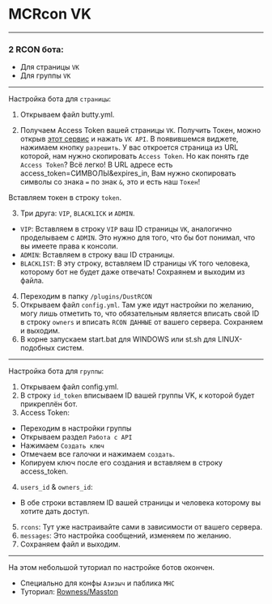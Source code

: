 # MCRcon VK
***
### 2 RCON бота:
- Для страницы `VK`
- Для группы `VK`
***
Настройка бота для `страницы`:

1. Открываем файл butty.yml.

2. Получаем Access Token вашей страницы `VK`.
Получить Токен, можно открыв [этот сервис](https://vkhost.github.io/) и нажать `VK API`.
В появившемся виджете, нажимаем кнопку `разрешить`.
У вас откроется страница из URL которой, нам нужно скопировать `Access Token`.
Но как понять где `Access Token`? Всё легко! В URL адресе есть access_token=СИМВОЛЫ&expires_in,
Вам нужно скопировать символы со знака `=` по знак `&`, это и есть наш `Токен`!

Вставляем токен в строку `token`.

3. Три друга: `VIP`, `BLACKLICK` и `ADMIN`.
- `VIP`: Вставляем в строку `VIP` ваш ID страницы `VK`, аналогично проделываем с `ADMIN`.
Это нужно для того, что бы бот понимал, что вы имеете права к консоли.
- `ADMIN`: Вставляем в строку ваш ID страницы.
- `BLACKLIST`: В эту строку, вставляем ID страницы `V`K того человека, которому бот не будет даже отвечать!
Сохраянем и выходим из файла.

4. Переходим в папку `/plugins/DustRCON`
5. Открываем файл `config.yml`. Там уже идут настройки по желанию, могу лишь отметить то, что
обязательным является вписать свой ID в строку `owners` и вписать `RCON ДАННЫЕ` от вашего сервера.
Сохраняем и выходим.
6. В корне запускаем start.bat для WINDOWS или st.sh для LINUX-подобных систем.
***
Настройка бота для `группы`:
1. Открываем файл config.yml.
2. В строку `id_token` вписываем ID вашей группы VK, к которой будет прикреплён бот.
3. Access Token:
- Переходим в настройки группы
- Открываем раздел `Работа с API`
- Нажимаем `Создать ключ`
- Отмечаем все галочки и нажимаем `создать`.
- Копируем ключ после его создания и вставляем в строку access_token.
4. `users_id` & `owners_id`:
- В обе строки вставляем ID вашей страницы и человека которому вы хотите дать доступ.
5. `rcons`: Тут уже настраивайте сами в зависимости от вашего сервера.
6. `messages`: Это настройка сообщений, изменяем по желанию.
7. Сохраняем файл и выходим.
***
На этом небольшой туториал по настройке ботов окончен.
- Специально для конфы `Азизыч` и паблика `MHC`
- Туториал: [Rowness/Masston](https://vk.com/masston)
